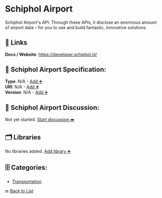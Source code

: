 # Schiphol Airport

Schiphol Airport's API. Through these APIs, it disclose an enormous amount of airport data – for you to use and build fantastic, innovative solutions.

##  🔗 Links
**Docs / Website**: https://developer.schiphol.nl/

## 🧬 Schiphol Airport Specification:
**Type**: N/A - [Add ➕](https://github.com/apis-list/apis-list/edit/main/apis.yaml#L17022)  
**URI**: N/A - [Add ➕](https://github.com/apis-list/apis-list/edit/main/apis.yaml#L17022)  
**Version**: N/A - [Add ➕](https://github.com/apis-list/apis-list/edit/main/apis.yaml#L17022)

## 💬 Schiphol Airport Discussion:
Not yet started. [Start discussion ➡️](https://github.com/apis-list/apis-list/discussions/new)

## 🗂️ Libraries

No libraries added. [Add library ➕](https://github.com/apis-list/apis-list/edit/main/apis.yaml#L17022)    


## 🗄️ Categories:
- [Transportation](https://github.com/apis-list/apis-list#transportation-)

🔙  [Back to List](https://github.com/apis-list/apis-list)
